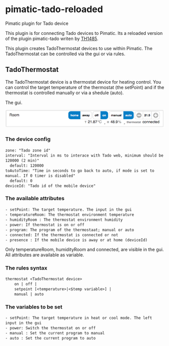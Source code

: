 # pimatic-tado-reloaded
Pimatic plugin for Tado device

This plugin is for connecting Tado devices to Pimatic. Its a reloaded version of the plugin pimatic-tado writen by [TH1485](https://github.com/TH1485/pimatic-tado).

This plugin creates TadoThermostat devices to use within Pimatic. The TadoThermostat can be controlled via the gui or via rules.


TadoThermostat
----
The TadoThermostat device is a thermostat device for heating control. You can control the target temperature of the thermostat (the setPoint) and if the thermostat is controlled manually or via a shedule (auto).

The gui.

![](/screens/tado-thermostat.png)

### The device config
```
zone: "Tado zone id"
interval: "Interval in ms to interace with Tado web, minimum should be 120000 (2 min)"
  default: 120000
toAutoTime: "Time in seconds to go back to auto, if mode is set to manual. If 0 timer is disabled"
  default: 0
deviceId: "Tado id of the mobile device"
```

### The available attributes
```
- setPoint: The target temperature. The input in the gui
- temperatureRoom: The thermostat environment temperature
- humidityRoom : The thermostat environment humidity
- power: If thermostat is on or off
- program: The program of the thermostaat; manual or auto
- connected: If the thermostat is connected or not
- presence : If the mobile device is away or at home (deviceId)
```
Only temperatureRoom, humidityRoom and connected, are visible in the gui. All attributes are available as variable.


### The rules syntax
```
thermostat <TadoThermostat device>
    on | off |
    setpoint [<temperature>|<$temp variable>] |
    manual | auto
```

### The variables to be set
```
- setPoint: The target temperature in heat or cool mode. The left input in the gui
- power: Switch the thermostat on or off
- manual : Set the current program to manual
- auto : Set the current program to auto
```
